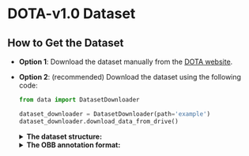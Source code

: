 # DOTA-v1.0 Dataset 

## How to Get the Dataset

* __Option 1__: Download the dataset manually from the [DOTA website](https://captain-whu.github.io/DOTA/dataset.html).
* __Option 2__: (recommended) Download the dataset using the following code:
    ```python
    from data import DatasetDownloader
    
    dataset_downloader = DatasetDownloader(path='example')
    dataset_downloader.download_data_from_drive()
    ```

    <details>
      <summary><b> The dataset structure: </b></summary>
      
    ```
    └─ DOTAv1
       ├─ train
       │  ├─ images
       │  │  ├─ file1.png
       │  │  └─ file2.png
       │  └─ labelTxt
       │     ├─ file1.txt
       │     └─ file2.txt
       └─ val
          ├─ images
          │  ├─ file3.png
          │  └─ file4.png
          └─ labelTxt
             ├─ file3.txt
             └─ file4.txt
    ```
    </details>
    
    <details>
      <summary><b> The OBB annotation format: </b></summary>
      
    ```
    x1, y1, x2, y2, x3, y3, x4, y4, category, difficult
    x1, y1, x2, y2, x3, y3, x4, y4, category, difficult
    ...
    ```
    </details>